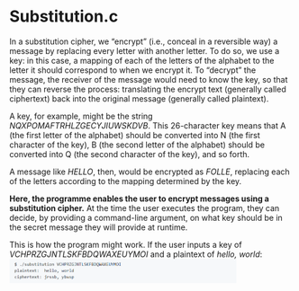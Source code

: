 # Substitution.c

In a substitution cipher, we “encrypt” (i.e., conceal in a reversible way) a message by replacing every letter with another letter. To do so, we use a key: in this case, a mapping of each of the letters of the alphabet to the letter it should correspond to when we encrypt it. To “decrypt” the message, the receiver of the message would need to know the key, so that they can reverse the process: translating the encrypt text (generally called ciphertext) back into the original message (generally called plaintext).

A key, for example, might be the string *NQXPOMAFTRHLZGECYJIUWSKDVB*. This 26-character key means that A (the first letter of the alphabet) should be converted into N (the first character of the key), B (the second letter of the alphabet) should be converted into Q (the second character of the key), and so forth.

A message like *HELLO*, then, would be encrypted as *FOLLE*, replacing each of the letters according to the mapping determined by the key.

**Here, the programme enables the user to encrypt messages using a substitution cipher.** At the time the user executes the program, they can decide, by providing a command-line argument, on what key should be in the secret message they will provide at runtime. 

This is how the program might work. If the user inputs a key of *VCHPRZGJNTLSKFBDQWAXEUYMOI* and a plaintext of *hello, world*:
<img src="https://github.com/YingXie24/images/blob/master/C-2b-Encryption-RSC/EncryptionWorks.PNG" width=80% >
